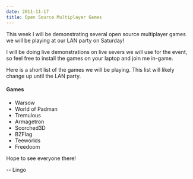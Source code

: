 ```yaml
---
date: 2011-11-17
title: Open Source Multiplayer Games
---
```

This week I will be demonstrating several open source multiplayer games we will be playing at our LAN party on Saturday!

I will be doing live demonstrations on live severs we will use for the event, so feel free to install the games on your laptop and join me in-game.

Here is a short list of the games we will be playing. This list will likely change up until the LAN party.

#### Games

- Warsow
- World of Padman
- Tremulous
- Armagetron
- Scorched3D
- BZFlag
- Teeworlds
- Freedoom

Hope to see everyone there!

-- Lingo
